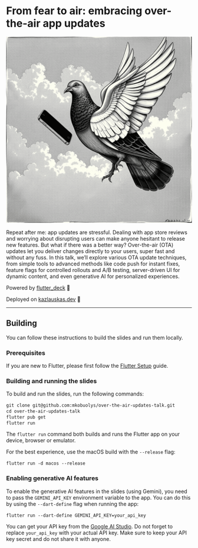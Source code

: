 # From fear to air: embracing over-the-air app updates

![Header image](header.png)

Repeat after me: app updates are stressful. Dealing with app store reviews and worrying about disrupting users can make anyone hesitant to release new features. But what if there was a better way? Over-the-air (OTA) updates let you deliver changes directly to your users, super fast and without any fuss. In this talk, we’ll explore various OTA update techniques, from simple tools to advanced methods like code push for instant fixes, feature flags for controlled rollouts and A/B testing, server-driven UI for dynamic content, and even generative AI for personalized experiences.

Powered by [flutter_deck](https://flutterdeck.dev/) 🚀

Deployed on [kazlauskas.dev](https://kazlauskas.dev/ota-app-updates) 🎉

---

## Building

You can follow these instructions to build the slides and run them locally.

### Prerequisites

If you are new to Flutter, please first follow the [Flutter Setup](https://flutter.dev/setup/) guide.

### Building and running the slides

To build and run the slides, run the following commands:

```
git clone git@github.com:mkobuolys/over-the-air-updates-talk.git
cd over-the-air-updates-talk
flutter pub get
flutter run
```

The `flutter run` command both builds and runs the Flutter app on your device, browser or emulator.

For the best experience, use the macOS build with the `--release` flag:

```
flutter run -d macos --release
```

### Enabling generative AI features

To enable the generative AI features in the slides (using Gemini), you need to pass the `GEMINI_API_KEY` environment variable to the app. You can do this by using the `--dart-define` flag when running the app:

```
flutter run --dart-define GEMINI_API_KEY=your_api_key
```

You can get your API key from the [Google AI Studio](https://aistudio.google.com). Do not forget to replace `your_api_key` with your actual API key. Make sure to keep your API key secret and do not share it with anyone.
